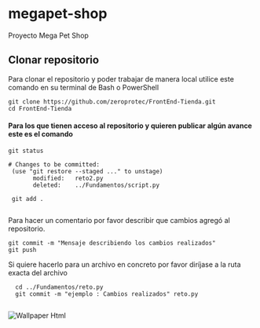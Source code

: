 # megapet-shop
 Proyecto Mega Pet Shop
## Clonar repositorio
Para clonar el repositorio y poder trabajar de manera local utilice este comando 
en su terminal de Bash o PowerShell

```
git clone https://github.com/zeroprotec/FrontEnd-Tienda.git
cd FrontEnd-Tienda
```

#### Para los que tienen acceso al repositorio y quieren publicar algún avance este es el comando
```
git status

# Changes to be committed:
 (use "git restore --staged ..." to unstage)
       modified:   reto2.py
       deleted:    ../Fundamentos/script.py
       
 git add . 
 
 ```
 Para hacer un comentario por favor describir que cambios agregó al repositorio.
 ```
 git commit -m "Mensaje describiendo los cambios realizados" 
 git push
 
 ```
 Si quiere hacerlo para un archivo en concreto por favor diríjase a la ruta exacta del archivo
 ``` 
   cd ../Fundamentos/reto.py
   git commit -m "ejemplo : Cambios realizados" reto.py 
   
```
![Wallpaper Html](https://i.pinimg.com/564x/41/82/a9/4182a9dd330c6442c4a1fbc78274d838.jpg)
